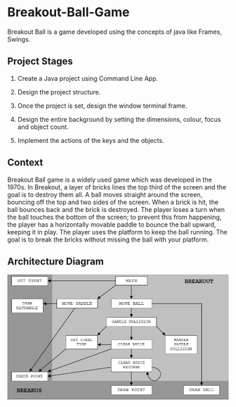 # Breakout-Ball-Game 

Breakout Ball is a game developed using the concepts of java like Frames, Swings.

## Project Stages

1. Create a Java project using Command Line App.

2. Design the project structure.

3. Once the project is set, design the window terminal frame.

4. Design the entire background by setting the dimensions, colour, focus and object count.

5. Implement the actions of the keys and the objects.

## Context
Breakout Ball game is a widely used game which was developed in the 1970s. In Breakout, a layer of bricks lines the top third of the screen and the goal is to destroy them all. A ball moves straight around the screen, bouncing off the top and two sides of the screen. When a brick is hit, the ball bounces back and the brick is destroyed. The player loses a turn when the ball touches the bottom of the screen; to prevent this from happening, the player has a horizontally movable paddle to bounce the ball upward, keeping it in play. The player uses the platform to keep the ball running. The goal is to break the bricks without missing the ball with your platform.


## Architecture Diagram
![Flowchart](architecture.jpg)
